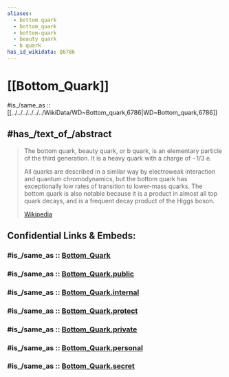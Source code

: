 ```yaml
---
aliases:
  - bottom quark
  - bottom_quark
  - bottom-quark
  - beauty quark
  - b quark
has_id_wikidata: Q6786
---
```


# [[Bottom_Quark]] 

#is_/same_as :: [[../../../../../../WikiData/WD~Bottom_quark,6786|WD~Bottom_quark,6786]] 

## #has_/text_of_/abstract 

> The bottom quark, beauty quark, or b quark, is an elementary particle of the third generation. 
> It is a heavy quark with a charge of −⁠1/3⁠ e.
>
> All quarks are described in a similar way by electroweak interaction and quantum chromodynamics, 
> but the bottom quark has exceptionally low rates of transition to lower-mass quarks. 
> The bottom quark is also notable because it is a product in almost all top quark decays, 
> and is a frequent decay product of the Higgs boson.
>
> [Wikipedia](https://en.wikipedia.org/wiki/Bottom%20quark) 


## Confidential Links & Embeds: 

### #is_/same_as :: [Bottom_Quark](/_Standards/Science/Physics/Quantum_Mechanics/Standard_Model/Quark/Bottom_Quark.md) 

### #is_/same_as :: [Bottom_Quark.public](/_public/Science/Physics/Quantum_Mechanics/Standard_Model/Quark/Bottom_Quark.public.md) 

### #is_/same_as :: [Bottom_Quark.internal](/_internal/Science/Physics/Quantum_Mechanics/Standard_Model/Quark/Bottom_Quark.internal.md) 

### #is_/same_as :: [Bottom_Quark.protect](/_protect/Science/Physics/Quantum_Mechanics/Standard_Model/Quark/Bottom_Quark.protect.md) 

### #is_/same_as :: [Bottom_Quark.private](/_private/Science/Physics/Quantum_Mechanics/Standard_Model/Quark/Bottom_Quark.private.md) 

### #is_/same_as :: [Bottom_Quark.personal](/_personal/Science/Physics/Quantum_Mechanics/Standard_Model/Quark/Bottom_Quark.personal.md) 

### #is_/same_as :: [Bottom_Quark.secret](/_secret/Science/Physics/Quantum_Mechanics/Standard_Model/Quark/Bottom_Quark.secret.md)

